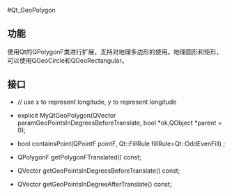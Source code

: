 #Qt_GeoPolygon
## 功能  
使用Qt的QPolygonF类进行扩展，支持对地理多边形的使用。地理圆形和矩形，可以使用QGeoCircle和QGeoRectangular。  
## 接口  
-    // use x to represent longitude, y to represent longitude
-    explicit MyQtGeoPolygon(QVector<QPointF> paramGeoPointsInDegreesBeforeTranslate, bool *ok,QObject *parent = 0);
-    bool containsPoint(QPointF pointF, Qt::FillRule fillRule=Qt::OddEvenFill) ;

-    QPolygonF getPolygonFTranslated() const;
-    QVector<QPointF> getGeoPointsInDegreesBeforeTranslate() const;
-    QVector<QPointF> getGeoPointsInDegreeAfterTranslate() const;
